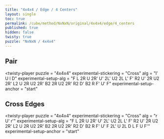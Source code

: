 ```yaml
---
title: "4x4x4 / Edge / 4 Centers"
layout: single
toc: true
permalink: /cube/method/NxNxN/original/4x4x4/edge/4_centers
published: true
hidden: false
twisty: true
puzzle: "NxNxN / 4x4x4"
---
```

<span id="cube" puzzle="{{page.puzzle}}"></span>

<head>
  <base target="_blank">
</head>



## Pair

<twisty-player
  puzzle                    = "4x4x4"
  experimental-stickering   = "Cross"
  alg                       = "l' U l D"
  experimental-setup-alg    = "F L 2R U 2R' U' 2L' U2 2L L' F' R2 U' 2R U2 2R' L2 U 2R U2 2R' B2 2R U2 2R' R2 D' B2 R F' U' F"
  experimental-setup-anchor = "start"
></twisty-player>



## Cross Edges

<twisty-player
  puzzle                    = "4x4x4"
  experimental-stickering   = "Cross"
  alg                       = "r U' r'"
  experimental-setup-alg    = "F L 2R U 2R' U' 2L' U2 2L L' F' R2 U' 2R U2 2R' L2 U 2R U2 2R' B2 2R U2 2R' R2 D' B2 R F' U' F 2L' U 2L D L F U F'"
  experimental-setup-anchor = "start"
></twisty-player>
